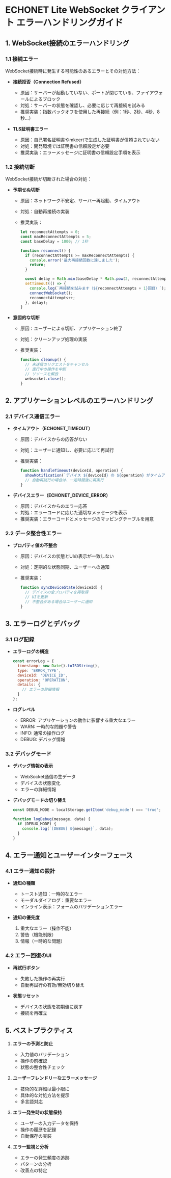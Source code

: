 # ECHONET Lite WebSocket クライアント エラーハンドリングガイド

## 1. WebSocket接続のエラーハンドリング

### 1.1 接続エラー

WebSocket接続時に発生する可能性のあるエラーとその対処方法：

- **接続拒否（Connection Refused）**
  - 原因：サーバーが起動していない、ポートが閉じている、ファイアウォールによるブロック
  - 対処：サーバーの状態を確認し、必要に応じて再接続を試みる
  - 推奨実装：指数バックオフを使用した再接続（例：1秒、2秒、4秒、8秒...）

- **TLS証明書エラー**
  - 原因：自己署名証明書やmkcertで生成した証明書が信頼されていない
  - 対処：開発環境では証明書の信頼設定が必要
  - 推奨実装：エラーメッセージに証明書の信頼設定手順を表示

### 1.2 接続切断

WebSocket接続が切断された場合の対処：

- **予期せぬ切断**
  - 原因：ネットワーク不安定、サーバー再起動、タイムアウト
  - 対処：自動再接続の実装
  - 推奨実装：

    ```javascript
    let reconnectAttempts = 0;
    const maxReconnectAttempts = 5;
    const baseDelay = 1000; // 1秒

    function reconnect() {
      if (reconnectAttempts >= maxReconnectAttempts) {
        console.error('最大再接続回数に達しました');
        return;
      }

      const delay = Math.min(baseDelay * Math.pow(2, reconnectAttempts), 30000);
      setTimeout(() => {
        console.log(`再接続を試みます（${reconnectAttempts + 1}回目）`);
        connectWebSocket();
        reconnectAttempts++;
      }, delay);
    }
    ```

- **意図的な切断**
  - 原因：ユーザーによる切断、アプリケーション終了
  - 対処：クリーンアップ処理の実装
  - 推奨実装：

    ```javascript
    function cleanup() {
      // 未送信のリクエストをキャンセル
      // 進行中の操作を中断
      // リソースを解放
      websocket.close();
    }
    ```

## 2. アプリケーションレベルのエラーハンドリング

### 2.1 デバイス通信エラー

- **タイムアウト（ECHONET_TIMEOUT）**
  - 原因：デバイスからの応答がない
  - 対処：ユーザーに通知し、必要に応じて再試行
  - 推奨実装：

    ```javascript
    function handleTimeout(deviceId, operation) {
      showNotification(`デバイス ${deviceId} の ${operation} がタイムアウトしました`);
      // 自動再試行の場合は、一定時間後に再実行
    }
    ```

- **デバイスエラー（ECHONET_DEVICE_ERROR）**
  - 原因：デバイスからのエラー応答
  - 対処：エラーコードに応じた適切なメッセージを表示
  - 推奨実装：エラーコードとメッセージのマッピングテーブルを用意

### 2.2 データ整合性エラー

- **プロパティ値の不整合**
  - 原因：デバイスの状態とUIの表示が一致しない
  - 対処：定期的な状態同期、ユーザーへの通知
  - 推奨実装：

    ```javascript
    function syncDeviceState(deviceId) {
      // デバイスの全プロパティを再取得
      // UIを更新
      // 不整合がある場合はユーザーに通知
    }
    ```

## 3. エラーログとデバッグ

### 3.1 ログ記録

- **エラーログの構造**

  ```javascript
  const errorLog = {
    timestamp: new Date().toISOString(),
    type: 'ERROR_TYPE',
    deviceId: 'DEVICE_ID',
    operation: 'OPERATION',
    details: {
      // エラーの詳細情報
    }
  };
  ```

- **ログレベル**
  - ERROR: アプリケーションの動作に影響する重大なエラー
  - WARN: 一時的な問題や警告
  - INFO: 通常の操作ログ
  - DEBUG: デバッグ情報

### 3.2 デバッグモード

- **デバッグ情報の表示**
  - WebSocket通信の生データ
  - デバイスの状態変化
  - エラーの詳細情報

- **デバッグモードの切り替え**

  ```javascript
  const DEBUG_MODE = localStorage.getItem('debug_mode') === 'true';

  function logDebug(message, data) {
    if (DEBUG_MODE) {
      console.log(`[DEBUG] ${message}`, data);
    }
  }
  ```

## 4. エラー通知とユーザーインターフェース

### 4.1 エラー通知の設計

- **通知の種類**
  - トースト通知：一時的なエラー
  - モーダルダイアログ：重要なエラー
  - インライン表示：フォームのバリデーションエラー

- **通知の優先度**
  1. 重大なエラー（操作不能）
  2. 警告（機能制限）
  3. 情報（一時的な問題）

### 4.2 エラー回復のUI

- **再試行ボタン**
  - 失敗した操作の再実行
  - 自動再試行の有効/無効切り替え

- **状態リセット**
  - デバイスの状態を初期値に戻す
  - 接続を再確立

## 5. ベストプラクティス

1. **エラーの予測と防止**
   - 入力値のバリデーション
   - 操作の前確認
   - 状態の整合性チェック

2. **ユーザーフレンドリーなエラーメッセージ**
   - 技術的な詳細は最小限に
   - 具体的な対処方法を提示
   - 多言語対応

3. **エラー発生時の状態保持**
   - ユーザーの入力データを保持
   - 操作の履歴を記録
   - 自動保存の実装

4. **エラー監視と分析**
   - エラーの発生頻度の追跡
   - パターンの分析
   - 改善点の特定
